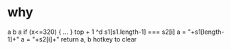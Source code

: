 # why
a b a 
if (x<=320) {  ... } top + 1
^d
s1[s1.length-1] === s2[i]
a = <span class = "clr1">"+s1[length-1]+"</span>
a = <span class = "clr2">"+s2[i]+"</span>
return a, b
hotkey to clear
